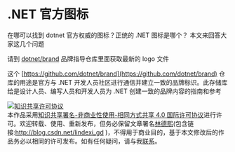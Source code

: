 
# .NET 官方图标

在哪可以找到 dotnet 官方权威的图标？正统的 .NET 图标是哪个？ 本文来回答大家这几个问题

<!--more-->


<!-- CreateTime:2020/10/21 15:36:20 -->



请到 [dotnet/brand](https://github.com/dotnet/brand) 品牌指导仓库里面获取最新的 logo 文件

这个 [https://github.com/dotnet/brand](https://github.com/dotnet/brand) 仓库的用途是官方与 .NET 开发人员社区进行通信并建立一致的品牌标识。此存储库给是设计人员、编写人员和开发人员为 .NET 创建一致的品牌内容的指南和参考





<a rel="license" href="http://creativecommons.org/licenses/by-nc-sa/4.0/"><img alt="知识共享许可协议" style="border-width:0" src="https://licensebuttons.net/l/by-nc-sa/4.0/88x31.png" /></a><br />本作品采用<a rel="license" href="http://creativecommons.org/licenses/by-nc-sa/4.0/">知识共享署名-非商业性使用-相同方式共享 4.0 国际许可协议</a>进行许可。欢迎转载、使用、重新发布，但务必保留文章署名[林德熙](http://blog.csdn.net/lindexi_gd)(包含链接:http://blog.csdn.net/lindexi_gd )，不得用于商业目的，基于本文修改后的作品务必以相同的许可发布。如有任何疑问，请与我[联系](mailto:lindexi_gd@163.com)。